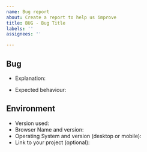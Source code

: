 ```yaml
---
name: Bug report
about: Create a report to help us improve
title: BUG - Bug Title
labels: ''
assignees: ''

---
```


<!--- Habari! Thank you for caring enough to share  -->
<!--- Don't worry, these comments will not appear on your issue  -->
## Bug
<!--- Explain in brief about the unexpected behaviour -->
* Explanation:

* Expected behaviour:

## Environment
<!--- Include as many relevant details about the environment you experienced the bug in -->
* Version used:
* Browser Name and version:
* Operating System and version (desktop or mobile):
* Link to your project (optional):
